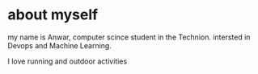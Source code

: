 # about myself

my name is Anwar,  computer scince student in the Technion.
intersted in Devops and Machine Learning.

I love running and outdoor activities
